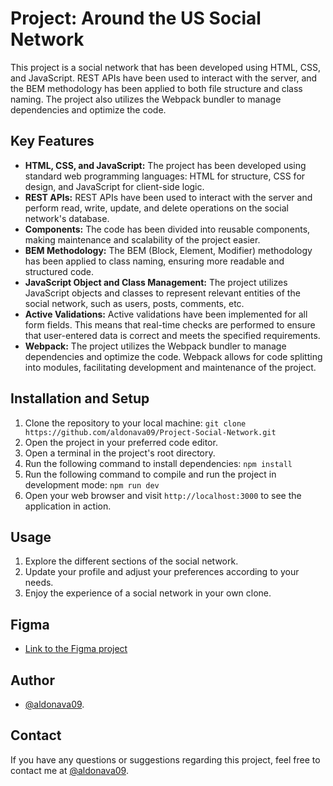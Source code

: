 # Project: Around the US Social Network

This project is a social network that has been developed using HTML, CSS, and JavaScript. REST APIs have been used to interact with the server, and the BEM methodology has been applied to both file structure and class naming. The project also utilizes the Webpack bundler to manage dependencies and optimize the code.

## Key Features

- **HTML, CSS, and JavaScript:** The project has been developed using standard web programming languages: HTML for structure, CSS for design, and JavaScript for client-side logic.
- **REST APIs:** REST APIs have been used to interact with the server and perform read, write, update, and delete operations on the social network's database.
- **Components:** The code has been divided into reusable components, making maintenance and scalability of the project easier.
- **BEM Methodology:** The BEM (Block, Element, Modifier) methodology has been applied to class naming, ensuring more readable and structured code.
- **JavaScript Object and Class Management:** The project utilizes JavaScript objects and classes to represent relevant entities of the social network, such as users, posts, comments, etc.
- **Active Validations:** Active validations have been implemented for all form fields. This means that real-time checks are performed to ensure that user-entered data is correct and meets the specified requirements.
- **Webpack:** The project utilizes the Webpack bundler to manage dependencies and optimize the code. Webpack allows for code splitting into modules, facilitating development and maintenance of the project.

## Installation and Setup

1. Clone the repository to your local machine: `git clone https://github.com/aldonava09/Project-Social-Network.git`
2. Open the project in your preferred code editor.
3. Open a terminal in the project's root directory.
4. Run the following command to install dependencies: `npm install`
5. Run the following command to compile and run the project in development mode: `npm run dev`
6. Open your web browser and visit `http://localhost:3000` to see the application in action.

## Usage

1. Explore the different sections of the social network.
2. Update your profile and adjust your preferences according to your needs.
3. Enjoy the experience of a social network in your own clone.

## Figma

* [Link to the Figma project](https://www.figma.com/file/LDMgqWesKpQkIwhOfEBuTS/WEB%2C-Sprint-5%3A-Around-The-U.S.-%7C-desktop-%2B-mobile?node-id=0%3A1)

## Author

- [@aldonava09](https://github.com/aldonava09).

## Contact

If you have any questions or suggestions regarding this project, feel free to contact me at [@aldonava09](https://github.com/aldonava09).